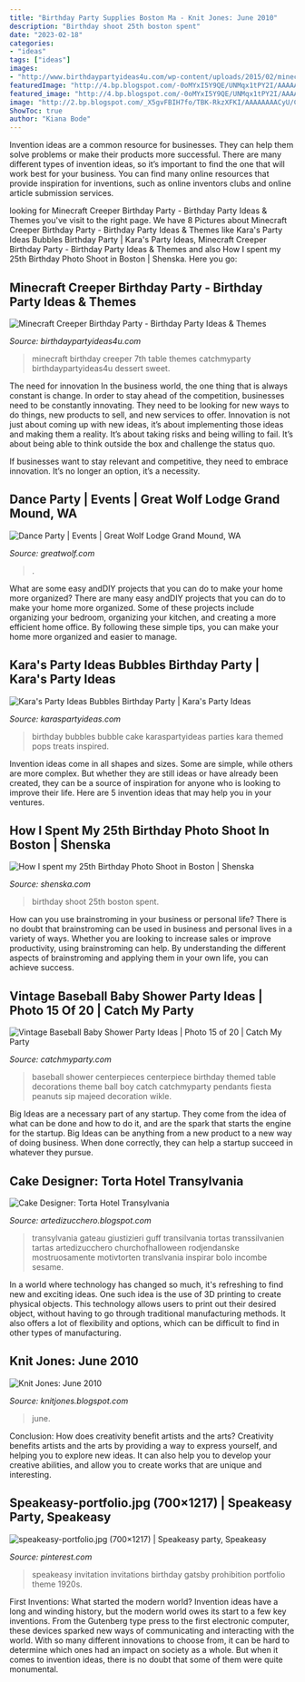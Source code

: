 ```yaml
---
title: "Birthday Party Supplies Boston Ma - Knit Jones: June 2010"
description: "Birthday shoot 25th boston spent"
date: "2023-02-18"
categories:
- "ideas"
tags: ["ideas"]
images:
- "http://www.birthdaypartyideas4u.com/wp-content/uploads/2015/02/minecraft-creeper-birthday-party-ideas-dessert-table-550x366.jpg"
featuredImage: "http://4.bp.blogspot.com/-0oMYxI5Y9QE/UNMqx1tPY2I/AAAAAAAAApA/t3FjmiKIESM/s1600/Immagine.jpg"
featured_image: "http://4.bp.blogspot.com/-0oMYxI5Y9QE/UNMqx1tPY2I/AAAAAAAAApA/t3FjmiKIESM/s1600/Immagine.jpg"
image: "http://2.bp.blogspot.com/_X5gvFBIH7fo/TBK-RkzXFKI/AAAAAAAACyU/C219PgxVZUk/s1600/IMG_2654.JPG"
ShowToc: true
author: "Kiana Bode"
---
```



Invention ideas are a common resource for businesses. They can help them solve problems or make their products more successful. There are many different types of invention ideas, so it’s important to find the one that will work best for your business. You can find many online resources that provide inspiration for inventions, such as online inventors clubs and online article submission services.

	

		
looking for Minecraft Creeper Birthday Party - Birthday Party Ideas &amp; Themes you've visit to the right page. We have 8 Pictures about Minecraft Creeper Birthday Party - Birthday Party Ideas &amp; Themes like Kara&#039;s Party Ideas Bubbles Birthday Party | Kara&#039;s Party Ideas, Minecraft Creeper Birthday Party - Birthday Party Ideas &amp; Themes and also How I spent my 25th Birthday Photo Shoot in Boston | Shenska. Here you go:
		
    
## Minecraft Creeper Birthday Party - Birthday Party Ideas &amp; Themes

<img loading=lazy src="http://www.birthdaypartyideas4u.com/wp-content/uploads/2015/02/minecraft-creeper-birthday-party-ideas-dessert-table-550x366.jpg" onerror="this.onerror=null;this.src='https://tse1.mm.bing.net/th?id=OIP.Ien96zn_AiUC1uULMLD5UwHaE7&amp;pid=15.1';" alt="Minecraft Creeper Birthday Party - Birthday Party Ideas &amp; Themes">

_Source: birthdaypartyideas4u.com_

>minecraft birthday creeper 7th table themes catchmyparty birthdaypartyideas4u dessert sweet. 

	

The need for innovation
In the business world, the one thing that is always constant is change. In order to stay ahead of the competition, businesses need to be constantly innovating. They need to be looking for new ways to do things, new products to sell, and new services to offer.
Innovation is not just about coming up with new ideas, it’s about implementing those ideas and making them a reality. It’s about taking risks and being willing to fail. It’s about being able to think outside the box and challenge the status quo.

If businesses want to stay relevant and competitive, they need to embrace innovation. It’s no longer an option, it’s a necessity.

    
## Dance Party | Events | Great Wolf Lodge Grand Mound, WA

<img loading=lazy src="https://www.greatwolf.com/content/dam/greatwolf/sites/www/locations/master/waterpark-attractions/Activities/hustle-and-howl-dance-party/great-wolf-lodge-dance-party-3-v2-767x434.jpg" onerror="this.onerror=null;this.src='https://tse1.mm.bing.net/th?id=OIP.uPPU1teXzz7u7E5nW4ZUIQHaEM&amp;pid=15.1';" alt="Dance Party | Events | Great Wolf Lodge Grand Mound, WA">

_Source: greatwolf.com_

>. 

	

What are some easy andDIY projects that you can do to make your home more organized?
There are many easy andDIY projects that you can do to make your home more organized. Some of these projects include organizing your bedroom, organizing your kitchen, and creating a more efficient home office. By following these simple tips, you can make your home more organized and easier to manage.

    
## Kara&#039;s Party Ideas Bubbles Birthday Party | Kara&#039;s Party Ideas

<img loading=lazy src="https://karaspartyideas.com/wp-content/uploads/2018/06/Bubbles-Birthday-Party-via-Karas-Party-Ideas-KarasPartyIdeas.com5_.jpg" onerror="this.onerror=null;this.src='https://tse1.mm.bing.net/th?id=OIP.uekT6KhZ1TyCmtqCAmyJ_QHaJ3&amp;pid=15.1';" alt="Kara&#039;s Party Ideas Bubbles Birthday Party | Kara&#039;s Party Ideas">

_Source: karaspartyideas.com_

>birthday bubbles bubble cake karaspartyideas parties kara themed pops treats inspired. 

	

Invention ideas come in all shapes and sizes. Some are simple, while others are more complex. But whether they are still ideas or have already been created, they can be a source of inspiration for anyone who is looking to improve their life. Here are 5 invention ideas that may help you in your ventures.

    
## How I Spent My 25th Birthday Photo Shoot In Boston | Shenska

<img loading=lazy src="https://shenska.com/wp-content/uploads/2016/08/birthday-shoot-at-Boston-Common.jpg" onerror="this.onerror=null;this.src='https://tse3.mm.bing.net/th?id=OIP.JHU7oNdzggVhDKWYf2b7lwHaLJ&amp;pid=15.1';" alt="How I spent my 25th Birthday Photo Shoot in Boston | Shenska">

_Source: shenska.com_

>birthday shoot 25th boston spent. 

	

How can you use brainstroming in your business or personal life?
There is no doubt that brainstroming can be used in business and personal lives in a variety of ways. Whether you are looking to increase sales or improve productivity, using brainstroming can help. By understanding the different aspects of brainstroming and applying them in your own life, you can achieve success.

    
## Vintage Baseball Baby Shower Party Ideas | Photo 15 Of 20 | Catch My Party

<img loading=lazy src="https://photos-cdn.catchmyparty.com/PL/photos/0091/4059/meghan12.jpg" onerror="this.onerror=null;this.src='https://tse4.mm.bing.net/th?id=OIP.gU-o9iIEis1FFXM4whxhjAHaLJ&amp;pid=15.1';" alt="Vintage Baseball Baby Shower Party Ideas | Photo 15 of 20 | Catch My Party">

_Source: catchmyparty.com_

>baseball shower centerpieces centerpiece birthday themed table decorations theme ball boy catch catchmyparty pendants fiesta peanuts sip majeed decoration wikle. 

	

Big Ideas are a necessary part of any startup. They come from the idea of what can be done and how to do it, and are the spark that starts the engine for the startup. Big Ideas can be anything from a new product to a new way of doing business. When done correctly, they can help a startup succeed in whatever they pursue.

    
## Cake Designer: Torta Hotel Transylvania

<img loading=lazy src="http://4.bp.blogspot.com/-0oMYxI5Y9QE/UNMqx1tPY2I/AAAAAAAAApA/t3FjmiKIESM/s1600/Immagine.jpg" onerror="this.onerror=null;this.src='https://tse3.mm.bing.net/th?id=OIP.RTLk_wLPea-pZPvP_gWa3gHaLv&amp;pid=15.1';" alt="Cake Designer: Torta Hotel Transylvania">

_Source: artedizucchero.blogspot.com_

>transylvania gateau giustizieri guff transilvania tortas transsilvanien tartas artedizucchero churchofhalloween rodjendanske mostruosamente motivtorten translvania inspirar bolo incombe sesame. 

	

In a world where technology has changed so much, it's refreshing to find new and exciting ideas. One such idea is the use of 3D printing to create physical objects. This technology allows users to print out their desired object, without having to go through traditional manufacturing methods. It also offers a lot of flexibility and options, which can be difficult to find in other types of manufacturing.

    
## Knit Jones: June 2010

<img loading=lazy src="http://2.bp.blogspot.com/_X5gvFBIH7fo/TBK-RkzXFKI/AAAAAAAACyU/C219PgxVZUk/s1600/IMG_2654.JPG" onerror="this.onerror=null;this.src='https://tse2.mm.bing.net/th?id=OIP.uqdqyhCSbdoyIZGeUK8ntgHaE8&amp;pid=15.1';" alt="Knit Jones: June 2010">

_Source: knitjones.blogspot.com_

>june. 

	

Conclusion: How does creativity benefit artists and the arts?
Creativity benefits artists and the arts by providing a way to express yourself, and helping you to explore new ideas. It can also help you to develop your creative abilities, and allow you to create works that are unique and interesting.

    
## Speakeasy-portfolio.jpg (700×1217) | Speakeasy Party, Speakeasy

<img loading=lazy src="https://i.pinimg.com/originals/d9/3c/b1/d93cb11649606599cc95f346a4427d73.jpg" onerror="this.onerror=null;this.src='https://tse1.mm.bing.net/th?id=OIP._hObbNQuVqNXAuO3vxCE5gHaM4&amp;pid=15.1';" alt="speakeasy-portfolio.jpg (700×1217) | Speakeasy party, Speakeasy">

_Source: pinterest.com_

>speakeasy invitation invitations birthday gatsby prohibition portfolio theme 1920s. 

	

First Inventions: What started the modern world?
Invention ideas have a long and winding history, but the modern world owes its start to a few key inventions. From the Gutenberg type press to the first electronic computer, these devices sparked new ways of communicating and interacting with the world. With so many different innovations to choose from, it can be hard to determine which ones had an impact on society as a whole. But when it comes to invention ideas, there is no doubt that some of them were quite monumental.

